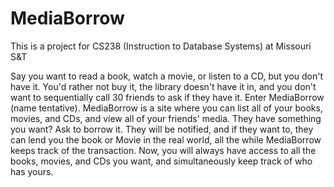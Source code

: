 MediaBorrow
===================

This is a project for CS238 (Instruction to Database Systems) at Missouri S&T

Say you want to read a book, watch a movie, or listen to a CD, but you don't have it. You'd rather not buy it, the library doesn't have it in, and you don't want to sequentially call 30 friends to ask if they have it. Enter MediaBorrow (name tentative). MediaBorrow is a site where you can list all of your books, movies, and CDs, and view all of your friends' media. They have something you want? Ask to borrow it. They will be notified, and if they want to, they can lend you the book or Movie in the real world, all the while MediaBorrow keeps track of the transaction. Now, you will always have access to all the books, movies, and CDs you want, and simultaneously keep track of who has yours.